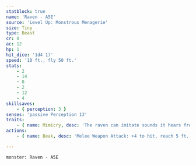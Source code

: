 ```yaml
---
statblock: true
name: 'Raven - A5E'
source: 'Level Up: Monstrous Menagerie'
size: Tiny
type: Beast
cr: 0
ac: 12
hp: 1
hit_dice: '1d4 1)'
speed: '10 ft., fly 50 ft.'
stats:
    - 2
    - 14
    - 8
    - 2
    - 12
    - 4
skillsaves:
    - { perception: 3 }
senses: 'passive Perception 13'
traits:
    - { name: Mimicry, desc: 'The raven can imitate sounds it hears frequently, such as a simple phrase or an animal noise. Recognizing the sounds as imitation requires a DC 10 Insight check.' }
actions:
    - { name: Beak, desc: 'Melee Weapon Attack: +4 to hit, reach 5 ft., one target. Hit: 1 piercing damage. If this damage would reduce a Small or larger target to 0 hit points, the target takes no damage from this attack.' }

---
```

```statblock
monster: Raven - A5E
```
